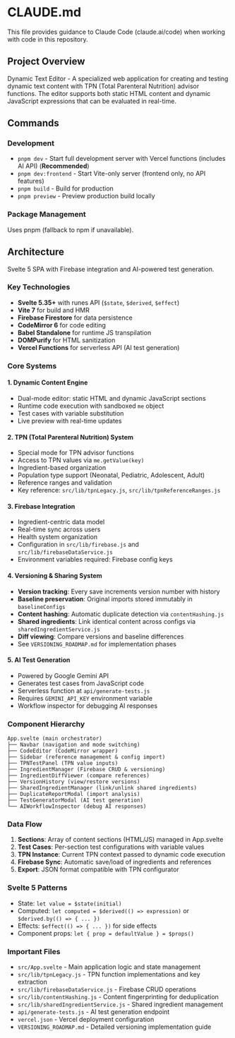 # CLAUDE.md

This file provides guidance to Claude Code (claude.ai/code) when working with code in this repository.

## Project Overview

Dynamic Text Editor - A specialized web application for creating and testing dynamic text content with TPN (Total Parenteral Nutrition) advisor functions. The editor supports both static HTML content and dynamic JavaScript expressions that can be evaluated in real-time.

## Commands

### Development
- `pnpm dev` - Start full development server with Vercel functions (includes AI API) (**Recommended**)
- `pnpm dev:frontend` - Start Vite-only server (frontend only, no API features)
- `pnpm build` - Build for production
- `pnpm preview` - Preview production build locally

### Package Management
Uses pnpm (fallback to npm if unavailable).

## Architecture

Svelte 5 SPA with Firebase integration and AI-powered test generation.

### Key Technologies
- **Svelte 5.35+** with runes API (`$state`, `$derived`, `$effect`)
- **Vite 7** for build and HMR
- **Firebase Firestore** for data persistence
- **CodeMirror 6** for code editing
- **Babel Standalone** for runtime JS transpilation
- **DOMPurify** for HTML sanitization
- **Vercel Functions** for serverless API (AI test generation)

### Core Systems

#### 1. Dynamic Content Engine
- Dual-mode editor: static HTML and dynamic JavaScript sections
- Runtime code execution with sandboxed `me` object
- Test cases with variable substitution
- Live preview with real-time updates

#### 2. TPN (Total Parenteral Nutrition) System
- Special mode for TPN advisor functions
- Access to TPN values via `me.getValue(key)`
- Ingredient-based organization
- Population type support (Neonatal, Pediatric, Adolescent, Adult)
- Reference ranges and validation
- Key reference: `src/lib/tpnLegacy.js`, `src/lib/tpnReferenceRanges.js`

#### 3. Firebase Integration
- Ingredient-centric data model
- Real-time sync across users
- Health system organization
- Configuration in `src/lib/firebase.js` and `src/lib/firebaseDataService.js`
- Environment variables required: Firebase config keys

#### 4. Versioning & Sharing System
- **Version tracking**: Every save increments version number with history
- **Baseline preservation**: Original imports stored immutably in `baselineConfigs`
- **Content hashing**: Automatic duplicate detection via `contentHashing.js`
- **Shared ingredients**: Link identical content across configs via `sharedIngredientService.js`
- **Diff viewing**: Compare versions and baseline differences
- See `VERSIONING_ROADMAP.md` for implementation phases

#### 5. AI Test Generation
- Powered by Google Gemini API
- Generates test cases from JavaScript code
- Serverless function at `api/generate-tests.js`
- Requires `GEMINI_API_KEY` environment variable
- Workflow inspector for debugging AI responses

### Component Hierarchy
```
App.svelte (main orchestrator)
├── Navbar (navigation and mode switching)
├── CodeEditor (CodeMirror wrapper)
├── Sidebar (reference management & config import)
├── TPNTestPanel (TPN value inputs)
├── IngredientManager (Firebase CRUD & versioning)
├── IngredientDiffViewer (compare references)
├── VersionHistory (view/restore versions)
├── SharedIngredientManager (link/unlink shared ingredients)
├── DuplicateReportModal (import analysis)
├── TestGeneratorModal (AI test generation)
└── AIWorkflowInspector (debug AI responses)
```

### Data Flow
1. **Sections**: Array of content sections (HTML/JS) managed in App.svelte
2. **Test Cases**: Per-section test configurations with variable values
3. **TPN Instance**: Current TPN context passed to dynamic code execution
4. **Firebase Sync**: Automatic save/load of ingredients and references
5. **Export**: JSON format compatible with TPN configurator

### Svelte 5 Patterns
- State: `let value = $state(initial)`
- Computed: `let computed = $derived(() => expression)` or `$derived.by(() => { ... })`
- Effects: `$effect(() => { ... })` for side effects
- Component props: `let { prop = defaultValue } = $props()`

### Important Files
- `src/App.svelte` - Main application logic and state management
- `src/lib/tpnLegacy.js` - TPN function implementations and key extraction
- `src/lib/firebaseDataService.js` - Firebase CRUD operations
- `src/lib/contentHashing.js` - Content fingerprinting for deduplication
- `src/lib/sharedIngredientService.js` - Shared ingredient management
- `api/generate-tests.js` - AI test generation endpoint
- `vercel.json` - Vercel deployment configuration
- `VERSIONING_ROADMAP.md` - Detailed versioning implementation guide